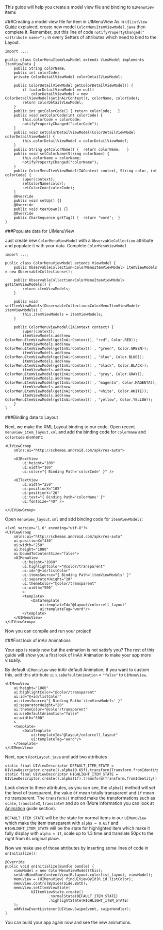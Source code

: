 This guide will help you create a model view file and binding to `UIMenuView` items

###Creating a model view file for item in UIMenuView
As in `UIListView` [Guide](http://google.com) explained, create new model `ColorMenuItemViewModel.java` then complete it. Remember, put this line of code `notifyPropertyChanged("<attribute name>");` in every Setters of attributes which need to bind to the Layout.

	import ...;
	
	public class ColorMenuItemViewModel extends ViewModel implements ItemViewData {
	    public String colorName;
	    public int colorCode;
	    private ColorDetailViewModel colorDetailViewModel;
	
	    public ColorDetailViewModel getColorDetailViewModel() {
	        if (colorDetailViewModel == null)
	            colorDetailViewModel = new ColorDetailViewModel(getInAirContext(), colorName, colorCode);
	        return colorDetailViewModel;
	    }
	    public int getColorCode() {	return colorCode;	}
	    public void setColorCode(int colorCode) {
	        this.colorCode = colorCode;
	        notifyPropertyChanged("colorCode");
	    }
	    public void setColorDetailViewModel(ColorDetailViewModel colorDetailViewModel) {
	        this.colorDetailViewModel = colorDetailViewModel;
	    }
	    public String getColorName() {	return colorName;	}
	    public void setColorName(String colorName) {
	        this.colorName = colorName;
	        notifyPropertyChanged("colorName");
	    }
	    public ColorMenuItemViewModel(IAContext context, String color, int colorCode) {
	        super(context);
	        setColorName(color);
	        setColorCode(colorCode);
	    }
	    @Override
	    public void setUp() {}
	    @Override
	    public void tearDown() {}
	    @Override
	    public CharSequence getTag() {	return "word";	}
	}

###Populate data for UIMenuView

Just create new `ColorMenuViewModel` with a `ObservableCollection` attribute and populate it with your data. 
Complete `ColorMenuViewModel`

	import ...;

	public class ColorMenuViewModel extends ViewModel {
	    public ObservableCollection<ColorMenuItemViewModel> itemViewModels = new ObservableCollection<>();
	
	    public ObservableCollection<ColorMenuItemViewModel> getItemViewModels() {
	        return itemViewModels;
	    }
	
	    public void setItemViewModels(ObservableCollection<ColorMenuItemViewModel> itemViewModels) {
	        this.itemViewModels = itemViewModels;
	    }
	
	    public ColorMenuViewModel(IAContext context) {
	        super(context);
	        itemViewModels.add(new ColorMenuItemViewModel(getInAirContext(), "red", Color.RED));
	        itemViewModels.add(new ColorMenuItemViewModel(getInAirContext() , "green", Color.GREEN));
	        itemViewModels.add(new ColorMenuItemViewModel(getInAirContext() , "blue", Color.BLUE));
	        itemViewModels.add(new ColorMenuItemViewModel(getInAirContext() , "black", Color.BLACK));
	        itemViewModels.add(new ColorMenuItemViewModel(getInAirContext() , "gray", Color.GRAY));
	        itemViewModels.add(new ColorMenuItemViewModel(getInAirContext() , "magenta", Color.MAGENTA));
	        itemViewModels.add(new ColorMenuItemViewModel(getInAirContext() , "white", Color.WHITE));
	        itemViewModels.add(new ColorMenuItemViewModel(getInAirContext() , "yellow", Color.YELLOW));
	    }
	}

###Binding data to Layout

Next, we make the XML Layout binding to our code. Open recent `menuview_item_layout.xml` and add the binding code for `colorName` and `colorCode` element:

	<UIViewGroup
	    xmlns:ui="http://schemas.android.com/apk/res-auto">
	
	    <UIRectView
	        ui:height="100"
	        ui:width="100"
	        ui:color="{ Binding Path='colorCode' }" />
	
	    <UITextView
	        ui:width="250"
	        ui:positionX="105"
	        ui:positionY="20"
	        ui:text="{ Binding Path='colorName' }"
	        ui:fontSize="40" />
	
	</UIViewGroup>

Open `menuview_layout.xml` and add binding code for `itemViewModels`:

	<?xml version="1.0" encoding="utf-8"?>
	<UIViewGroup
	    xmlns:ui="http://schemas.android.com/apk/res-auto"
	    ui:positionX="430"
	    ui:width="250"
	    ui:height="1080"
	    ui:boundToContentSize="false">
	    <UIMenuView
	        ui:height="1080"
	        ui:highlightColor="@color/transparent"
	        ui:id="@+id/listColor"
	        ui:itemsSource="{ Binding Path='itemViewModels' }"
	        ui:separatorHeight="20"
	        ui:themeColor="@color/transparent"
	        ui:width="500"
	        >
	        <template>
	            <DataTemplate
	                ui:templateId="@layout/colorcell_layout"
	                ui:templateTag="word"/>
	        </template>
	    </UIMenuView>
	</UIViewGroup>

Now you can compile and run your project!

###First look of inAir Animations

Your app is ready now but the animation is not satisfy you? The rest of this guide will show you a first look of inAir Animation to make your app more visually.  

By default `UIMenuView` use inAir default Animation, if you want to custom this, add this attribute `ui:useDefaultAnimation` = `"false"` to  `UIMenuView`.

	<UIMenuView
        ui:height="1080"
        ui:highlightColor="@color/transparent"
        ui:id="@+id/listColor"
        ui:itemsSource="{ Binding Path='itemViewModels' }"
        ui:separatorHeight="20"
        ui:themeColor="@color/transparent"
        ui:useDefaultAnimation="false"
        ui:width="500"
        >
        <template>
            <DataTemplate
                ui:templateId="@layout/colorcell_layout"
                ui:templateTag="word"/>
        </template>
    </UIMenuView>
Next, open `RootLayout.java` and add two attributes

	static final UIViewDescriptor DEFAULT_ITEM_STATE = UIViewDescriptor.create().alpha(0.65f).transform(Transform.fromIdentity().build()).sealed();
    static final UIViewDescriptor HIGHLIGHT_ITEM_STATE = UIViewDescriptor.create().alpha(1f).transform(Transform.fromIdentity().scale(1.3f).translateX(50.0f).build()).sealed(); 

Look closer to these attributes, as you can see, the `alpha()` method will set the level of transparent, the value `0f` mean totally transparent and `1f` mean no transparent. The `transform()` method make the transformations such as `scale`, `translateX`, `translateY` and so on (More information you can look at [Animation](http://google.com) guide section).
 
`DEFAULT_ITEM_STATE` will be the state for normal items in our `UIMenuView` which make the item transparent with `alpha = 0.65f` and `HIGHLIGHT_ITEM_STATE` will be the state for highlighted item which make it fully display with `alpha = 1f`, scale up to 1.3 time and translate 50px to the right from its original place. 

Now we make use of those attributes by inserting some lines of code in `onInitialize()`:

	@Override
    public void onInitialize(Bundle bundle) {
        viewModel = new ColorMenuViewModel(this);
        setAndBindRootContentView(R.layout.colorlist_layout, viewModel);
        menuView = (UIMenuView) findUIViewById(R.id.listColor);
        menuView.controlBySide(Side.Both);
        menuView.setItemViewState(
                UIItemViewState.create()
                        .normalState(DEFAULT_ITEM_STATE)
                        .highlightState(HIGHLIGHT_ITEM_STATE)
        );
        addViewEventListener(UIView.SwipeEvent, swipeHandler);
    }

You can build your app again now and see the new animations. 
